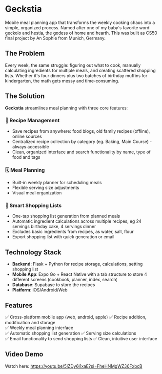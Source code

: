 # Geckstia

Mobile meal planning app that transforms the weekly cooking chaos into a simple, organized process. Named after one of my baby's favorite word geckolo and hestia, the godess of home and hearth. This was built as CS50 final project by An Sophie from Munich, Germany.

## The Problem

Every week, the same struggle: figuring out what to cook, manually calculating ingredients for multiple meals, and creating scattered shopping lists. Whether it's four dinners plus two batches of birthday muffins for kindergarten, the math gets messy and time-consuming.

## The Solution

**Geckstia** streamlines meal planning with three core features:

### 📱 Recipe Management
- Save recipes from anywhere: food blogs, old family recipes (offline), online sources
- Centralized recipe collection by category (eg. Baking, Main Course) - always accessible
- Clean, organized interface and search functionality by name, type of food and tags

### 🗓️ Meal Planning
- Built-in weekly planner for scheduling meals
- Flexible serving size adjustments
- Visual meal organization

### 🛒 Smart Shopping Lists
- One-tap shopping list generation from planned meals
- Automatic ingredient calculations across multiple recipes, eg 24 servings birthday cake, 4 servings dinner
- Excludes basic ingredients from recipes, as water, salt, flour
- Export shopping list with quick generation or email

## Technology Stack

- **Backend**: Flask + Python for recipe storage, calculations, setting shopping list
- **Mobile App**: Expo Go + React Native with a tab structure to store 4 different screens (cookbook, planner, index, search)
- **Database**: Supabase to store the recipes
- **Platform**: iOS/Android/Web



## Features

✅ Cross-platform mobile app (web, android, apple) 
✅ Recipe addition, modification and storage  
✅ Weekly meal planning interface  
✅ Automatic shopping list generation 
✅ Serving size calculations  
✅ Email functionality to send shopping lists
✅ Clean, intuitive user interface  

## Video Demo

Watch here:  https://youtu.be/5lZDy6l1xaE?si=FheHNMgWZ36FxbcB

